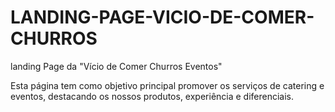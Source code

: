 # LANDING-PAGE-VICIO-DE-COMER-CHURROS
landing Page da "Vício de Comer Churros Eventos" 



Esta página tem como objetivo principal promover os  serviços de catering e eventos,
destacando os nossos produtos, experiência e diferenciais.

